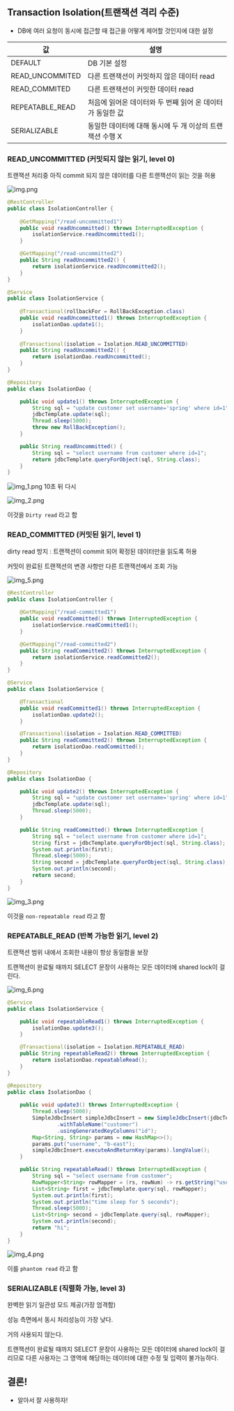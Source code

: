 ## Transaction Isolation(트랜잭션 격리 수준)

- DB에 여러 요청이 동시에 접근할 때 접근을 어떻게 제어할 것인지에 대한 설정

|값|설명|
|---|---|
|DEFAULT|DB 기본 설정|
|READ_UNCOMMITED|다른 트랜잭션이 커밋하지 않은 데이터 read|
|READ_COMMITED|다른 트랜잭션이 커밋한 데이터 read|
|REPEATABLE_READ|처음에 읽어온 데이터와 두 번째 읽어 온 데이터가 동일한 값|
|SERIALIZABLE|동일한 데이터에 대해 동시에 두 개 이상의 트랜잭션 수행 X|

### READ_UNCOMMITTED (커밋되지 않는 읽기, level 0)

트랜잭션 처리중 아직 commit 되지 않은 데이터를 다른 트랜잭션이 읽는 것을 허용

![img.png](img.png)

```java
@RestController
public class IsolationController {
    
    @GetMapping("/read-uncommitted1")
    public void readUncommitted() throws InterruptedException {
        isolationService.readUncommitted1();
    }

    @GetMapping("/read-uncommitted2")
    public String readUncommitted2() {
        return isolationService.readUncommitted2();
    }
}
```

```java
@Service
public class IsolationService {
    
    @Transactional(rollbackFor = RollBackException.class)
    public void readUncommitted1() throws InterruptedException {
        isolationDao.update1();
    }
    
    @Transactional(isolation = Isolation.READ_UNCOMMITTED)
    public String readUncommitted2() {
        return isolationDao.readUncommitted();
    }
}
```

```java
@Repository
public class IsolationDao {

    public void update1() throws InterruptedException {
        String sql = "update customer set username='spring' where id=1";
        jdbcTemplate.update(sql);
        Thread.sleep(5000);
        throw new RollBackException();
    }

    public String readUncommitted() {
        String sql = "select username from customer where id=1";
        return jdbcTemplate.queryForObject(sql, String.class);
    }
}
```

![img_1.png](img_1.png)
10초 뒤 다시

![img_2.png](img_2.png)

이것을 `Dirty read` 라고 함

### READ_COMMITTED (커밋된 읽기, level 1)

dirty read 방지 : 트랜잭션이 commit 되어 확정된 데이터만을 읽도록 허용

커밋이 완료된 트랜잭션의 변경 사항만 다른 트랜잭션에서 조회 가능

![img_5.png](img_5.png)

```java
@RestController
public class IsolationController {
    
    @GetMapping("/read-committed1")
    public void readCommitted() throws InterruptedException {
        isolationService.readCommitted1();
    }

    @GetMapping("/read-committed2")
    public String readCommitted2() throws InterruptedException {
        return isolationService.readCommitted2();
    }
}
```

```java
@Service
public class IsolationService {

    @Transactional
    public void readCommitted1() throws InterruptedException {
        isolationDao.update2();
    }

    @Transactional(isolation = Isolation.READ_COMMITTED)
    public String readCommitted2() throws InterruptedException {
        return isolationDao.readCommitted();
    }
}
```

```java
@Repository
public class IsolationDao {

    public void update2() throws InterruptedException {
        String sql = "update customer set username='spring' where id=1";
        jdbcTemplate.update(sql);
        Thread.sleep(5000);
    }

    public String readCommitted() throws InterruptedException {
        String sql = "select username from customer where id=1";
        String first = jdbcTemplate.queryForObject(sql, String.class);
        System.out.println(first);
        Thread.sleep(5000);
        String second = jdbcTemplate.queryForObject(sql, String.class);
        System.out.println(second);
        return second;
    }
}
```

![img_3.png](img_3.png)


이것을 `non-repeatable read` 라고 함

### REPEATABLE_READ (반복 가능한 읽기, level 2)

트랜잭션 범위 내에서 조회한 내용이 항상 동일함을 보장

트랜잭션이 완료될 때까지 SELECT 문장이 사용하는 모든 데이터에 shared lock이 걸린다.

![img_6.png](img_6.png)

```java
@Service
public class IsolationService {

    public void repeatableRead1() throws InterruptedException {
        isolationDao.update3();
    }

    @Transactional(isolation = Isolation.REPEATABLE_READ)
    public String repeatableRead2() throws InterruptedException {
        return isolationDao.repeatableRead();
    }
}
```

```java
@Repository
public class IsolationDao {
    
    public void update3() throws InterruptedException {
        Thread.sleep(5000);
        SimpleJdbcInsert simpleJdbcInsert = new SimpleJdbcInsert(jdbcTemplate)
                .withTableName("customer")
                .usingGeneratedKeyColumns("id");
        Map<String, String> params = new HashMap<>();
        params.put("username", "b-east");
        simpleJdbcInsert.executeAndReturnKey(params).longValue();
    }

    public String repeatableRead() throws InterruptedException {
        String sql = "select username from customer";
        RowMapper<String> rowMapper = (rs, rowNum) -> rs.getString("username");
        List<String> first = jdbcTemplate.query(sql, rowMapper);
        System.out.println(first);
        System.out.println("time sleep for 5 seconds");
        Thread.sleep(5000);
        List<String> second = jdbcTemplate.query(sql, rowMapper);
        System.out.println(second);
        return "hi";
    }
}
```

![img_4.png](img_4.png)

이를 `phantom read` 라고 함

### SERIALIZABLE (직렬화 가능, level 3)
완벽한 읽기 일관성 모드 제공(가장 엄격함)

성능 측면에서 동시 처리성능이 가장 낮다.

거의 사용되지 않는다.

트랜잭션이 완료될 때까지 SELECT 문장이 사용하는 모든 데이터에 shared lock이 걸리므로 다른 사용자는 그 영역에 해당하는 데이터에 대한 수정 및 입력이 불가능하다.

## 결론!

- 알아서 잘 사용하자!

